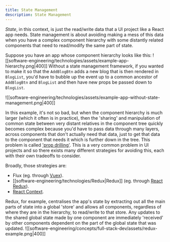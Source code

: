 ```yaml
---
title: State Management
description: State Management
---
```


*State*, in this context, is just the read/write data that a UI project like a React app needs. State management is about avoiding making a mess of this data when you have a complex component hierarchy with some distantly related components that need to read/modify the same part of state.

Suppose you have an app whose component hierarchy looks like this:
![[software-engineering/technologies/assets/example-app-hierarchy.png|400]]
Without a state management framework, if you wanted to make it so that the `AddBlogBtn` adds a new blog that is then rendered in `BlogList`, you'd have to bubble up the event up to a common ancestor of `AddBlogBtn` and `BlogList` and then have new props be passed down to `BlogList`.

![[software-engineering/technologies/assets/example-app-without-state-management.png|400]]

In this example, it's not so bad, but when the component hierarchy is much larger (which it often is in practice), then the 'sharing' and manipulation of common state between very distant relatives in the component tree quickly becomes complex because you'd have to pass data through many layers, across components that don't actually need that data, just to get that data to the component that needs it which is further down in the tree. This problem is called ['prop drilling'](https://kentcdodds.com/blog/prop-drilling). This is a very common problem in UI projects and so there exists many different strategies for avoiding this, each with their own tradeoffs to consider.

Broadly, those strategies are:
- Flux (eg. through [Vuex](https://vuex.vuejs.org/)).
- [[software-engineering/technologies/Redux|Redux]] (eg. through [React Redux](https://react-redux.js.org/)).
- [React Context](https://reactjs.org/docs/context.html).

Redux, for example, centralises the app's state by extracting out all the main parts of state into a global 'store' and allows all components, regardless of where they are in the hierarchy, to read/write to that store. Any updates to the shared global state made by one component are immediately 'received' by other components dependent on the part of the global state that was updated.
![[software-engineering/concepts/full-stack-dev/assets/redux-example.png|400]]


